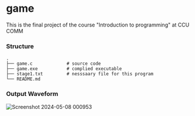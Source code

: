 # game
This is the final project of the course "Introduction to programming" at CCU COMM
### Structure
    .
    ├── game.c             # source code
    ├── game.exe           # complied executable
    ├── stage1.txt         # nesssaary file for this program
    └── README.md

### Output Waveform
![Screenshot 2024-05-08 000953](https://github.com/hsu26zq/game/assets/95536686/bac4c97c-5a88-4496-a7f9-e0c2931c96c3)


